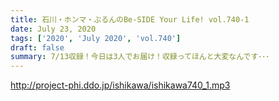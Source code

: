 ```yaml
---
title: 石川・ホンマ・ぶるんのBe-SIDE Your Life! vol.740-1
date: July 23, 2020
tags: ['2020', 'July 2020', 'vol.740']
draft: false
summary: 7/13収録！今日は3人でお届け！収録ってほんと大変なんです･･･
---
```


http://project-phi.ddo.jp/ishikawa/ishikawa740_1.mp3